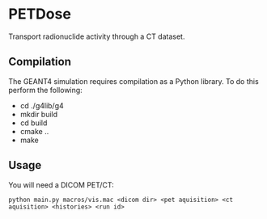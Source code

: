 # PETDose

Transport radionuclide activity through a CT dataset.

## Compilation

The GEANT4 simulation requires compilation as a Python library.
To do this perform the following:

* cd ./g4lib/g4
* mkdir build
* cd build
* cmake ..
* make

## Usage

You will need a DICOM PET/CT:

    python main.py macros/vis.mac <dicom dir> <pet aquisition> <ct aquisition> <histories> <run id>
   
